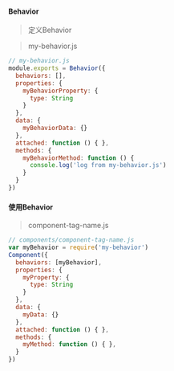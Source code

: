 #### Behavior
>定义Behavior

>my-behavior.js

```javascript
// my-behavior.js
module.exports = Behavior({
  behaviors: [],
  properties: {
    myBehaviorProperty: {
      type: String
    }
  },
  data: {
    myBehaviorData: {}
  },
  attached: function () { },
  methods: {
    myBehaviorMethod: function () {
      console.log('log from my-behavior.js')
    }
  }
})
```
#### 使用Behavior
>component-tag-name.js

```javascript
// components/component-tag-name.js
var myBehavior = require('my-behavior')
Component({
  behaviors: [myBehavior],
  properties: {
    myProperty: {
      type: String
    }
  },
  data: {
    myData: {}
  },
  attached: function () { },
  methods: {
    myMethod: function () { },
  }
})
```